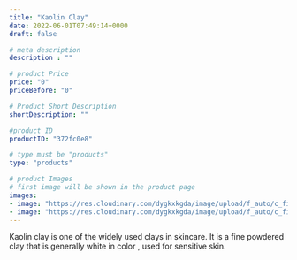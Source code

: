 ```yaml
---
title: "Kaolin Clay"
date: 2022-06-01T07:49:14+0000
draft: false

# meta description
description : ""

# product Price
price: "0"
priceBefore: "0"

# Product Short Description
shortDescription: ""

#product ID
productID: "372fc0e8"

# type must be "products"
type: "products"

# product Images
# first image will be shown in the product page
images:
- image: "https://res.cloudinary.com/dygkxkgda/image/upload/f_auto/c_fill,fl_progressive,q_auto:good,w_640,h_427/product-images/1tCAO6eHZn4RLRE61Taj8OBROTQfT0UC_"
- image: "https://res.cloudinary.com/dygkxkgda/image/upload/f_auto/c_fill,fl_progressive,q_auto:good,w_640,h_427/product-images/1ogSWzy3VAVSmQPLIXx7_5-LUD4Q3b-Do"
---
```


Kaolin clay is one of the widely used clays in skincare. It is a fine powdered clay that is generally white in color , used for sensitive skin.
